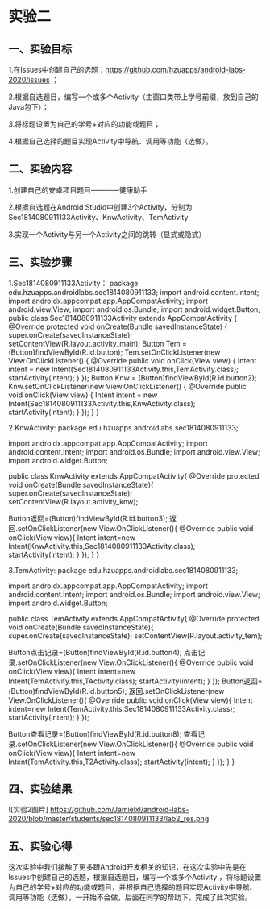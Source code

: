 # 实验二

## 一、实验目标

1.在Issues中创建自己的选题：https://github.com/hzuapps/android-labs-2020/issues ；

2.根据自选题目，编写一个或多个Activity（主窗口类带上学号前缀，放到自己的Java包下）；

3.将标题设置为自己的学号+对应的功能或题目；

4.根据自己选择的题目实现Activity中导航、调用等功能（选做）。


## 二、实验内容

1.创建自己的安卓项目题目————健康助手

2.根据自选题在Android Studio中创建3个Activity，分别为Sec1814080911133Activity、KnwActivity、TemActivity

3.实现一个Activity与另一个Activity之间的跳转（显式或隐式）

##  三、实验步骤

1.Sec1814080911133Activity：
package edu.hzuapps.androidlabs.sec1814080911133;
import android.content.Intent;
import androidx.appcompat.app.AppCompatActivity;
import android.view.View;
import android.os.Bundle;
import android.widget.Button;
public class Sec1814080911133Activity extends AppCompatActivity {
@Override
protected void onCreate(Bundle savedInstanceState) {
super.onCreate(savedInstanceState);
setContentView(R.layout.activity_main);
Button Tem = (Button)findViewById(R.id.button);
Tem.setOnClickListener(new View.OnClickListener() {
@Override
public void onClick(View view) {
Intent intent = new Intent(Sec1814080911133Activity.this,TemActivity.class);
startActivity(intent);
}
});
Button Knw = (Button)findViewById(R.id.button2);
Knw.setOnClickListener(new View.OnClickListener() {
@Override
public void onClick(View view) {
Intent intent = new Intent(Sec1814080911133Activity.this,KnwActivity.class);
startActivity(intent);
}
});
}
}

2.KnwActivity:
package edu.hzuapps.androidlabs.sec1814080911133;

import androidx.appcompat.app.AppCompatActivity;
import android.content.Intent;
import android.os.Bundle;
import android.view.View;
import android.widget.Button;

public class KnwActivity extends AppCompatActivity{
@Override
protected void onCreate(Bundle savedInstanceState){
super.onCreate(savedInstanceState);
setContentView(R.layout.activity_knw);

Button返回=(Button)findViewById(R.id.button3);
返回.setOnClickListener(new View.OnClickListener(){
@Override
public void onClick(View view){
Intent intent=new Intent(KnwActivity.this,Sec1814080911133Activity.class);
startActivity(intent);
}
});
}
}

3.TemActivity:
package edu.hzuapps.androidlabs.sec1814080911133;

import androidx.appcompat.app.AppCompatActivity;
import android.content.Intent;
import android.os.Bundle;
import android.view.View;
import android.widget.Button;

public class TemActivity extends AppCompatActivity{
@Override
protected void onCreate(Bundle savedInstanceState){
super.onCreate(savedInstanceState);
setContentView(R.layout.activity_tem);

Button点击记录=(Button)findViewById(R.id.button4);
点击记录.setOnClickListener(new View.OnClickListener(){
@Override
public void onClick(View view){
Intent intent=new Intent(TemActivity.this,TActivity.class);
startActivity(intent);
}
});
Button返回=(Button)findViewById(R.id.button5);
返回.setOnClickListener(new View.OnClickListener(){
@Override
public void onClick(View view){
Intent intent=new Intent(TemActivity.this,Sec1814080911133Activity.class);
startActivity(intent);
}
});

Button查看记录=(Button)findViewById(R.id.button8);
查看记录.setOnClickListener(new View.OnClickListener(){
@Override
public void onClick(View view){
Intent intent=new Intent(TemActivity.this,T2Activity.class);
startActivity(intent);
}
});
}
}

 ## 四、实验结果

![实验2图片]
https://github.com/Jamielxl/android-labs-2020/blob/master/students/sec1814080911133/lab2_res.png
## 五、实验心得

   这次实验中我们接触了更多跟Android开发相关的知识，在这次实验中先是在Issues中创建自己的选题，根据自选题目，编写一个或多个Activity
，将标题设置为自己的学号+对应的功能或题目，并根据自己选择的题目实现Activity中导航、调用等功能（选做），一开始不会做，后面在同学的帮助下，完成了此次实验。